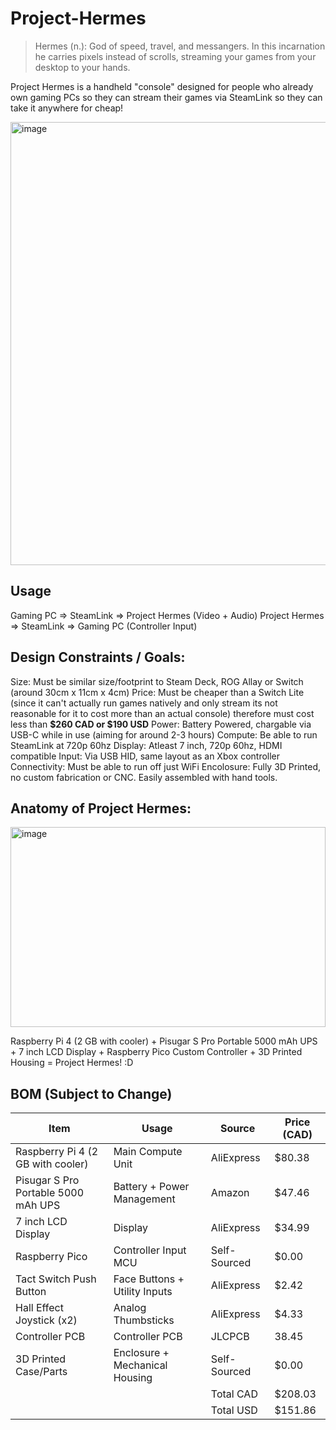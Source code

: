 # Project-Hermes

> Hermes (n.): God of speed, travel, and messangers. In this incarnation he carries pixels instead of scrolls, streaming your games from your desktop to your hands.

Project Hermes is a handheld "console" designed for people who already own gaming PCs so they can stream their games via SteamLink so they can take it anywhere for cheap!

<img width="515" height="709" alt="image" src="https://github.com/user-attachments/assets/cfceb048-ffd1-4350-9c66-8f8eed938f32" />

## Usage


Gaming PC => SteamLink => Project Hermes (Video + Audio)
Project Hermes => SteamLink => Gaming PC (Controller Input)


## Design Constraints / Goals:

Size: Must be similar size/footprint to Steam Deck, ROG Allay or Switch (around 30cm x 11cm x 4cm)
Price: Must be cheaper than a Switch Lite (since it can't actually run games natively and only stream its not reasonable for it to cost more than an actual console) therefore must cost less than **$260 CAD or $190 USD**
Power: Battery Powered, chargable via USB-C while in use (aiming for around 2-3 hours)
Compute: Be able to run SteamLink at 720p 60hz
Display: Atleast 7 inch, 720p 60hz, HDMI compatible
Input: Via USB HID, same layout as an Xbox controller
Connectivity: Must be able to run off just WiFi
Encolosure: Fully 3D Printed, no custom fabrication or CNC. Easily assembled with hand tools.


## Anatomy of Project Hermes:

<img width="504" height="320" alt="image" src="https://github.com/user-attachments/assets/55be963d-600b-400c-b56a-53bcda2824cd" />

Raspberry Pi 4 (2 GB with cooler) + Pisugar S Pro Portable 5000 mAh UPS +  7 inch LCD Display + Raspberry Pico Custom Controller + 3D Printed Housing = Project Hermes! :D 

## BOM (Subject to Change)

| Item                                | Usage                          | Source       | Price (CAD) |
|-------------------------------------|--------------------------------|--------------|-------------|
| Raspberry Pi 4 (2 GB with cooler)   | Main Compute Unit              | AliExpress   |      $80.38 |
| Pisugar S Pro Portable 5000 mAh UPS | Battery + Power Management     | Amazon       |      $47.46 |
| 7 inch LCD Display                  | Display                        | AliExpress   |      $34.99 |
| Raspberry Pico                      | Controller Input MCU           | Self-Sourced |       $0.00 |
| Tact Switch Push Button             | Face Buttons + Utility Inputs  | AliExpress   |       $2.42 |
| Hall Effect Joystick (x2)           | Analog Thumbsticks             | AliExpress   |       $4.33 |
| Controller PCB                      | Controller PCB                 | JLCPCB       |       38.45 |
| 3D Printed Case/Parts               |	Enclosure + Mechanical Housing | Self-Sourced |       $0.00 |
|                                     |                                | Total CAD    |     $208.03 |
|                                     |                                | Total USD    |     $151.86 |

